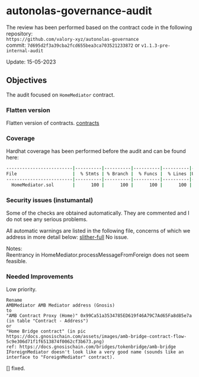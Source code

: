 # autonolas-governance-audit
The review has been performed based on the contract code in the following repository:<br>
`https://github.com/valory-xyz/autonolas-governance` <br>
commit: `7d695d2f3a39cba2fcd655bea3ca703521233872` or `v1.1.3-pre-internal-audit` <br> 

Update: 15-05-2023  <br>

## Objectives
The audit focused on `HomeMediator` contract.

### Flatten version
Flatten version of contracts. [contracts](https://github.com/valory-xyz/autonolas-governance/blob/main/audits/internal4/analysis/contracts)

### Coverage
Hardhat coverage has been performed before the audit and can be found here:
```sh
-------------------------|----------|----------|----------|----------|----------------|
File                     |  % Stmts | % Branch |  % Funcs |  % Lines |Uncovered Lines |
-------------------------|----------|----------|----------|----------|----------------|
  HomeMediator.sol       |      100 |      100 |      100 |      100 |                |
```

### Security issues (instumantal)
Some of the checks are obtained automatically. They are commented and I do not see any serious problems.

All automatic warnings are listed in the following file, concerns of which we address in more detail below:
[slither-full](https://github.com/valory-xyz/autonolas-governance/blob/main/audits/internal4/analysis/slither_full.txt)
No issue.

Notes: <br>
Reentrancy in HomeMediator.processMessageFromForeign does not seem feasible.

### Needed Improvements
Low priority.
```
Rename 
AMBMediator AMB Mediator address (Gnosis)
to
"AMB Contract Proxy (Home)"	0x99Ca51a3534785ED619f46A79C7Ad65Fa8d85e7a (in table "Contract - Address")
or
"Home Bridge contract" (in pic https://docs.gnosischain.com/assets/images/amb-bridge-contract-flow-5c9e306d71f1f6513874f0062cf3b673.png)
ref: https://docs.gnosischain.com/bridges/tokenbridge/amb-bridge
IForeignMediator doesn't look like a very good name (sounds like an interface to "ForeignMediator" contract).
```
[] fixed.



 
